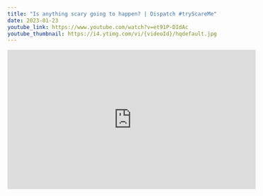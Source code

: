 ```yaml
---
title: "Is anything scary going to happen? | Dispatch #tryScareMe"
date: 2023-01-23
youtube_link: https://www.youtube.com/watch?v=et91P-DIdAc
youtube_thumbnail: https://i4.ytimg.com/vi/{videoId}/hqdefault.jpg
---
```

<iframe width="560" height="315" src="https://www.youtube.com/embed/et91P-DIdAc" title="Is anything scary going to happen? | Dispatch #tryScareMe" frameborder="0" allow="accelerometer; autoplay; clipboard-write; encrypted-media; gyroscope; picture-in-picture; web-share" allowfullscreen></iframe>
